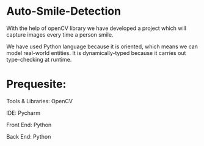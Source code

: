 # Auto-Smile-Detection
With the help of openCV library we have developed a project which will capture images every time a person smile.

We have used Python language because it is oriented, which means we can model real-world entities.
It is dynamically-typed because it carries out type-checking at runtime.

# Prequesite:
Tools & Libraries: OpenCV

IDE: Pycharm

Front End: Python

Back End: Python

